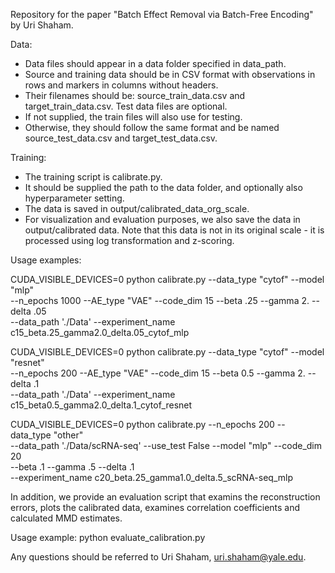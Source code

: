 

Repository for the paper "Batch Effect Removal via Batch-Free Encoding" by Uri Shaham.

Data:
* Data files should appear in a data folder specified in data_path.
* Source and training data should be in CSV format with observations in rows and markers in columns without headers. 
* Their filenames should be: source_train_data.csv and target_train_data.csv. Test data files are optional. 
* If not supplied, the train files will also use for testing. 
* Otherwise, they should follow the same format and be named source_test_data.csv and target_test_data.csv.

Training:
* The training script is calibrate.py. 
* It should be supplied the path to the data folder, and optionally also hyperparameter setting.
* The data is saved in output/calibrated_data_org_scale.
* For visualization and evaluation purposes, we also save the data in output/calibrated data. Note that this data is not in its original scale - it is processed using log transformation and z-scoring.


Usage examples:

CUDA_VISIBLE_DEVICES=0 python calibrate.py --data_type "cytof" --model "mlp" \
--n_epochs 1000 --AE_type "VAE" --code_dim 15 --beta .25 --gamma 2. --delta .05 \
--data_path './Data'  --experiment_name c15_beta.25_gamma2.0_delta.05_cytof_mlp


CUDA_VISIBLE_DEVICES=0 python calibrate.py --data_type "cytof" --model "resnet"\
 --n_epochs 200 --AE_type "VAE" --code_dim 15 --beta 0.5 --gamma 2. --delta .1 \
 --data_path './Data' --experiment_name c15_beta0.5_gamma2.0_delta.1_cytof_resnet

CUDA_VISIBLE_DEVICES=0 python calibrate.py --n_epochs 200 --data_type "other" \
--data_path './Data/scRNA-seq' --use_test False --model "mlp" --code_dim 20 \
--beta .1 --gamma .5 --delta .1 \
--experiment_name c20_beta.25_gamma1.0_delta.5_scRNA-seq_mlp



In addition, we provide an evaluation script that examins the reconstruction errors, plots the calibrated data, examines correlation coefficients and calculated MMD estimates.

Usage example:
python evaluate_calibration.py



Any questions should be referred to Uri Shaham, uri.shaham@yale.edu.
